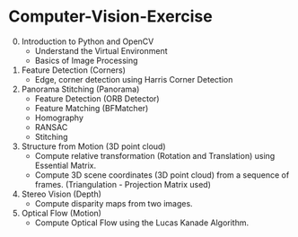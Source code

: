 # Computer-Vision-Exercise

0. Introduction to Python and OpenCV
   - Understand the Virtual Environment
   - Basics of Image Processing
1. Feature Detection (Corners)
   - Edge, corner detection using Harris Corner Detection
2. Panorama Stitching (Panorama)
   - Feature Detection (ORB Detector)
   - Feature Matching (BFMatcher)
   - Homography
   - RANSAC
   - Stitching
3. Structure from Motion (3D point cloud)
   - Compute relative transformation (Rotation and Translation) using Essential Matrix.
   - Compute 3D scene coordinates (3D point cloud) from a sequence of frames. (Triangulation - Projection Matrix used)
4. Stereo Vision (Depth)
   - Compute disparity maps from two images.
5. Optical Flow  (Motion)
   - Compute Optical Flow using the Lucas Kanade Algorithm.
